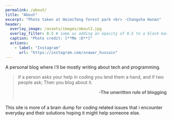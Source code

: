 ```yaml
---
permalink: /about/
title: "About"
excerpt: "Photo taken at Heimifeng forest park <br> -Changsha Hunan"
header:
  overlay_image: /assets/images/about2.jpg
  overlay_filter: 0.5 # same as adding an opacity of 0.5 to a black background
  caption: "Photo credit: [**Me :D**]"
  actions:
    - label: "Instagram"
      url: "https://instagram.com/snawar_hussain"
---
```


A personal blog where i'll be mostly writing about tech and programming. &nbsp;

> if a person asks your help in coding you lend them a hand, and if  two people ask; Then you blog about it.
><div style="text-align: right" ><b>-The unwritten rule of blogging </b> </div>  &nbsp;

This site is more of a brain dump for coding related issues that i encounter everyday and their solutions hoping it might help someone else.